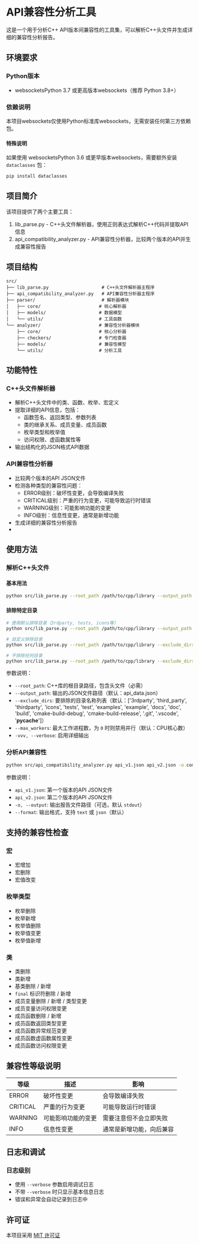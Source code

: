 # API兼容性分析工具

这是一个用于分析C++ API版本间兼容性的工具集，可以解析C++头文件并生成详细的兼容性分析报告。

## 环境要求

### Python版本
- websocketsPython 3.7 或更高版本websockets（推荐 Python 3.8+）

### 依赖说明
本项目websockets仅使用Python标准库websockets，无需安装任何第三方依赖包。

#### 特殊说明
如果使用 websocketsPython 3.6 或更早版本websockets，需要额外安装 `dataclasses` 包：
```bash
pip install dataclasses
```

## 项目简介

该项目提供了两个主要工具：

1. lib_parse.py - C++头文件解析器，使用正则表达式解析C++代码并提取API信息
2. api_compatibility_analyzer.py - API兼容性分析器，比较两个版本的API并生成兼容性报告

## 项目结构

```
src/
├── lib_parse.py                    # C++头文件解析器主程序
├── api_compatibility_analyzer.py   # API兼容性分析器主程序
├── parser/                         # 解析器模块
│   ├── core/                      # 核心解析器
│   ├── models/                    # 数据模型
│   └── utils/                     # 工具函数
└── analyzer/                      # 兼容性分析器模块
    ├── core/                      # 核心分析器
    ├── checkers/                  # 专门检查器
    ├── models/                    # 兼容性模型
    └── utils/                     # 分析工具
```

## 功能特性

### C++头文件解析器 
- 解析C++头文件中的类、函数、枚举、宏定义
- 提取详细的API信息，包括：
  - 函数签名、返回类型、参数列表
  - 类的继承关系、成员变量、成员函数
  - 枚举类型和枚举值
  - 访问权限、虚函数属性等
- 输出结构化的JSON格式API数据

### API兼容性分析器 
- 比较两个版本的API JSON文件
- 检测各种类型的兼容性问题：
  - ERROR级别：破坏性变更，会导致编译失败
  - CRITICAL级别：严重的行为变更，可能导致运行时错误
  - WARNING级别：可能影响功能的变更
  - INFO级别：信息性变更，通常是新增功能
- 生成详细的兼容性分析报告
- 
## 使用方法

### 解析C++头文件

#### 基本用法

```bash
python src/lib_parse.py --root_path /path/to/cpp/library --output_path api_v1.json
```

#### 排除特定目录
```bash
# 使用默认排除目录（3rdparty, tests, icons等）
python src/lib_parse.py --root_path /path/to/cpp/library --output_path api_v1.json

# 自定义排除目录
python src/lib_parse.py --root_path /path/to/cpp/library --exclude_dirs 3rdparty tests build --output_path api_v1.json

# 不排除任何目录
python src/lib_parse.py --root_path /path/to/cpp/library --exclude_dirs --output_path api_v1.json
```

参数说明：
- `--root_path`: C++库的根目录路径，包含头文件（必需）
- `--output_path`: 输出的JSON文件路径（默认：api_data.json）
- `--exclude_dirs`: 要排除的目录名称列表（默认：['3rdparty', 'third_party', 'thirdparty', 'icons', 'tests', 'test', 'examples', 'example', 'docs', 'doc', 'build', 'cmake-build-debug', 'cmake-build-release', '.git', '.vscode', '__pycache__']）
- `--max_workers`: 最大工作进程数，为 `0` 时则禁用并行（默认：CPU核心数）
- `-vvv, --verbose`: 启用详细输出

### 分析API兼容性

```bash
python src/api_compatibility_analyzer.py api_v1.json api_v2.json -o compatibility_report.json
```

参数说明：
- `api_v1.json`: 第一个版本的API JSON文件
- `api_v2.json`: 第二个版本的API JSON文件
- `-o, --output`: 输出报告文件路径（可选，默认 `stdout`）
- `--format`: 输出格式，支持 `text` 或 `json`（默认）

## 支持的兼容性检查

### 宏

- 宏增加
- 宏删除
- 宏值改变

### 枚举类型

- 枚举删除
- 枚举新增
- 枚举值删除
- 枚举值变更
- 枚举值新增

### 类

- 类删除
- 类新增
- 基类删除 / 新增
- `final` 标识符删除 / 新增
- 成员变量删除 / 新增 / 类型变更
- 成员变量访问权限变更
- 成员函数删除 / 新增
- 成员函数返回类型变更
- 成员函数异常规范变更
- 成员函数虚函数属性变更
- 成员函数访问权限变更

## 兼容性等级说明

| 等级 | 描述 | 影响 |
|------|------|------|
| ERROR | 破坏性变更 | 会导致编译失败 |
| CRITICAL | 严重的行为变更 | 可能导致运行时错误 |
| WARNING | 可能影响功能的变更 | 需要注意但不会立即失败 |
| INFO | 信息性变更 | 通常是新增功能，向后兼容 |

## 日志和调试

### 日志级别
- 使用 `--verbose` 参数启用调试日志
- 不带 `--verbose` 时只显示基本信息日志
- 错误和异常会自动记录到日志中

## 许可证

本项目采用 [MIT 许可证](LICENSE)